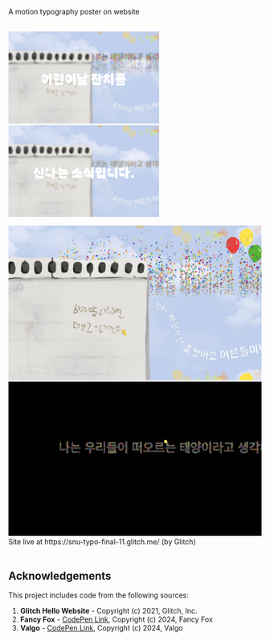 A motion typography poster on website
<br><br>
<p>
  <img src="intro1.png" alt="Preview 1" width="300">
  <img src="intro2.png" alt="Preview 2" width="300">
</p>
<img src="still1.png" alt="Preview 3" width="600">
<img src="still2.png" alt="Preview 4" width="600">
<br>
Site live at https://snu-typo-final-11.glitch.me/ (by Glitch)
<br><br>

## Acknowledgements
This project includes code from the following sources:
1. **Glitch Hello Website** - Copyright (c) 2021, Glitch, Inc.
2. **Fancy Fox** - [CodePen Link](https://codepen.io/fancyfox/pen/bqKGbZ), Copyright (c) 2024, Fancy Fox
3. **Valgo** - [CodePen Link](https://codepen.io/Valgo/pen/PowZaNY), Copyright (c) 2024, Valgo
